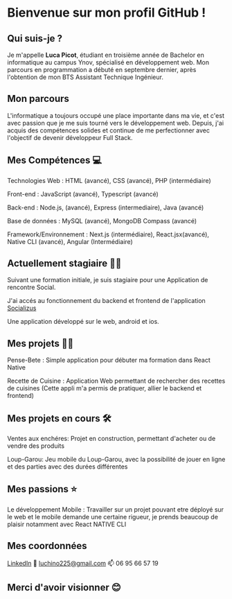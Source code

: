 # Bienvenue sur mon profil GitHub !

## Qui suis-je ?

Je m'appelle **Luca Picot**, étudiant en troisième année de Bachelor en informatique au campus Ynov, spécialisé en développement web. Mon parcours en programmation a débuté en septembre dernier, après l'obtention de mon BTS Assistant Technique Ingénieur.

## Mon parcours

L'informatique a toujours occupé une place importante dans ma vie, et c'est avec passion que je me suis tourné vers le développement web. 
Depuis, j'ai acquis des compétences solides et continue de me perfectionner avec l'objectif de devenir développeur Full Stack.

## Mes Compétences :computer:
 
 Technologies Web : HTML (avancé), CSS (avancé), PHP (intermédiaire)

 Front-end : JavaScript (avancé), Typescript (avancé)

 Back-end : Node.js, (avancé), Express (intermediaire), Java (avancé)

 Base de données : MySQL (avancé), MongoDB Compass (avancé)

 Framework/Environnement : Next.js (intermédiaire), React.jsx(avancé),
 Native CLI (avancé), Angular (Intermédiaire) 

 ## Actuellement stagiaire :man_technologist:

 Suivant une formation initiale, je suis stagiaire pour une Application de rencontre Social.
 
 J'ai accés au fonctionnement du backend et frontend de l'application [Socializus](https://socializus.org/)

 Une application développé sur le web, android et ios.

 ## Mes projets :student:

 Pense-Bete : Simple application pour débuter ma formation dans React Native

 Recette de Cuisine : Application Web permettant de rechercher des recettes de cuisines
 (Cette appli m'a permis de pratiquer, allier le backend et frontend)

 ## Mes projets en cours :hammer_and_wrench:

 Ventes aux enchéres: Projet en construction, permettant d'acheter ou de vendre des produits

 Loup-Garou: Jeu mobile du Loup-Garou, avec la possibilité de jouer en ligne et des parties avec des durées différentes

 ## Mes passions :star:

 Le développement Mobile : Travailler sur un projet pouvant etre déployé sur le web et le mobile demande une certaine rigueur, je prends beaucoup de plaisir notamment avec React NATIVE CLI

 ## Mes coordonnées

 [LinkedIn](https://www.linkedin.com/in/luca-picot-912235113/) :link:
 luchino225@gmail.com :mailbox:
 06 95 66 57 19 

 ## Merci d'avoir visionner :blush:
